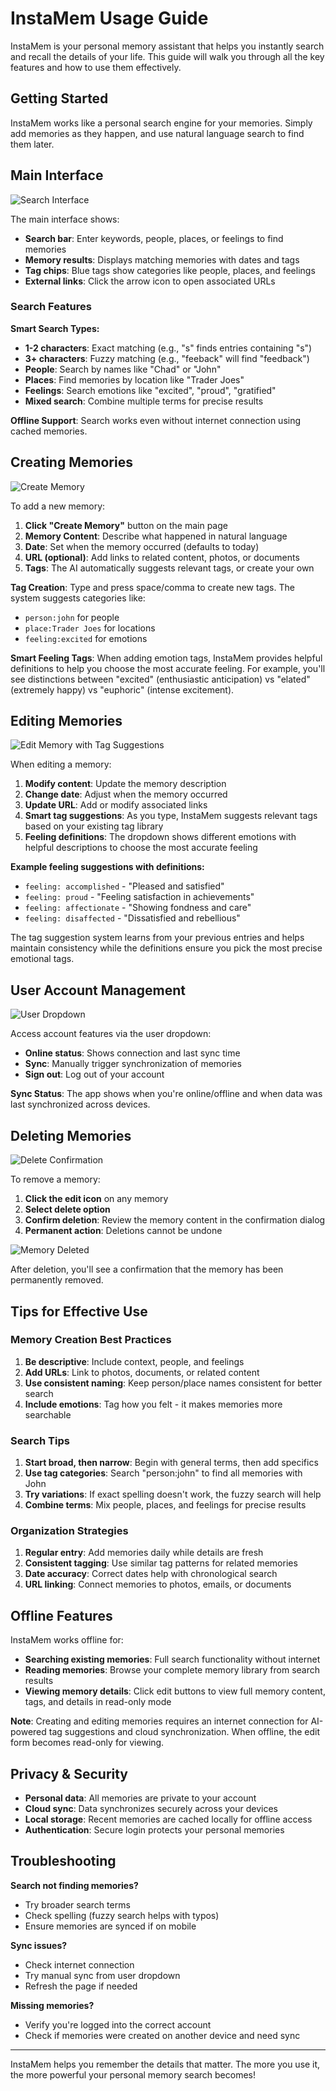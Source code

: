 # InstaMem Usage Guide

InstaMem is your personal memory assistant that helps you instantly search and recall the details of your life. This guide will walk you through all the key features and how to use them effectively.

## Getting Started

InstaMem works like a personal search engine for your memories. Simply add memories as they happen, and use natural language search to find them later.

## Main Interface

![Search Interface](screenshots/mobile-screenshot-search-s.png)

The main interface shows:
- **Search bar**: Enter keywords, people, places, or feelings to find memories
- **Memory results**: Displays matching memories with dates and tags
- **Tag chips**: Blue tags show categories like people, places, and feelings
- **External links**: Click the arrow icon to open associated URLs

### Search Features

**Smart Search Types:**
- **1-2 characters**: Exact matching (e.g., "s" finds entries containing "s")
- **3+ characters**: Fuzzy matching (e.g., "feeback" will find "feedback")
- **People**: Search by names like "Chad" or "John"
- **Places**: Find memories by location like "Trader Joes"
- **Feelings**: Search emotions like "excited", "proud", "gratified"
- **Mixed search**: Combine multiple terms for precise results

**Offline Support**: Search works even without internet connection using cached memories.

## Creating Memories

![Create Memory](screenshots/mobile-screenshot-create-new-memory.png)

To add a new memory:

1. **Click "Create Memory"** button on the main page
2. **Memory Content**: Describe what happened in natural language
3. **Date**: Set when the memory occurred (defaults to today)
4. **URL (optional)**: Add links to related content, photos, or documents
5. **Tags**: The AI automatically suggests relevant tags, or create your own

**Tag Creation**: Type and press space/comma to create new tags. The system suggests categories like:
- `person:john` for people
- `place:Trader Joes` for locations  
- `feeling:excited` for emotions

**Smart Feeling Tags**: When adding emotion tags, InstaMem provides helpful definitions to help you choose the most accurate feeling. For example, you'll see distinctions between "excited" (enthusiastic anticipation) vs "elated" (extremely happy) vs "euphoric" (intense excitement).

## Editing Memories

![Edit Memory with Tag Suggestions](screenshots/mobile-screenshot-edit-tags-suggestions.png)

When editing a memory:

1. **Modify content**: Update the memory description
2. **Change date**: Adjust when the memory occurred
3. **Update URL**: Add or modify associated links
4. **Smart tag suggestions**: As you type, InstaMem suggests relevant tags based on your existing tag library
5. **Feeling definitions**: The dropdown shows different emotions with helpful descriptions to choose the most accurate feeling

**Example feeling suggestions with definitions:**
- `feeling: accomplished` - "Pleased and satisfied"
- `feeling: proud` - "Feeling satisfaction in achievements" 
- `feeling: affectionate` - "Showing fondness and care"
- `feeling: disaffected` - "Dissatisfied and rebellious"

The tag suggestion system learns from your previous entries and helps maintain consistency while the definitions ensure you pick the most precise emotional tags.

## User Account Management

![User Dropdown](screenshots/mobile-screenshot-user-dropdown.png)

Access account features via the user dropdown:

- **Online status**: Shows connection and last sync time
- **Sync**: Manually trigger synchronization of memories
- **Sign out**: Log out of your account

**Sync Status**: The app shows when you're online/offline and when data was last synchronized across devices.

## Deleting Memories

![Delete Confirmation](screenshots/mobile-screenshot-delete-memory.png)

To remove a memory:

1. **Click the edit icon** on any memory
2. **Select delete option** 
3. **Confirm deletion**: Review the memory content in the confirmation dialog
4. **Permanent action**: Deletions cannot be undone

![Memory Deleted](screenshots/mobile-screenshot-memory-deleted.png)

After deletion, you'll see a confirmation that the memory has been permanently removed.

## Tips for Effective Use

### Memory Creation Best Practices

1. **Be descriptive**: Include context, people, and feelings
2. **Add URLs**: Link to photos, documents, or related content
3. **Use consistent naming**: Keep person/place names consistent for better search
4. **Include emotions**: Tag how you felt - it makes memories more searchable

### Search Tips

1. **Start broad, then narrow**: Begin with general terms, then add specifics
2. **Use tag categories**: Search "person:john" to find all memories with John
3. **Try variations**: If exact spelling doesn't work, the fuzzy search will help
4. **Combine terms**: Mix people, places, and feelings for precise results

### Organization Strategies

1. **Regular entry**: Add memories daily while details are fresh
2. **Consistent tagging**: Use similar tag patterns for related memories
3. **Date accuracy**: Correct dates help with chronological search
4. **URL linking**: Connect memories to photos, emails, or documents

## Offline Features

InstaMem works offline for:
- **Searching existing memories**: Full search functionality without internet
- **Reading memories**: Browse your complete memory library from search results
- **Viewing memory details**: Click edit buttons to view full memory content, tags, and details in read-only mode

**Note**: Creating and editing memories requires an internet connection for AI-powered tag suggestions and cloud synchronization. When offline, the edit form becomes read-only for viewing.

## Privacy & Security

- **Personal data**: All memories are private to your account
- **Cloud sync**: Data synchronizes securely across your devices
- **Local storage**: Recent memories are cached locally for offline access
- **Authentication**: Secure login protects your personal memories

## Troubleshooting

**Search not finding memories?**
- Try broader search terms
- Check spelling (fuzzy search helps with typos)
- Ensure memories are synced if on mobile

**Sync issues?**
- Check internet connection
- Try manual sync from user dropdown
- Refresh the page if needed

**Missing memories?**
- Verify you're logged into the correct account
- Check if memories were created on another device and need sync

---

InstaMem helps you remember the details that matter. The more you use it, the more powerful your personal memory search becomes!
